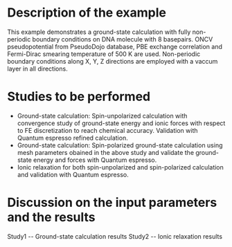 Description of the example
==========================
This example demonstrates a ground-state calculation with fully non-periodic boundary conditions on DNA molecule with 8 basepairs. ONCV pseudopotential from PseudoDojo database, PBE exchange correlation and Fermi-Dirac smearing temperature of 500 K are used. Non-periodic boundary conditions along X, Y, Z directions are employed with a vaccum layer in all directions.

Studies to be performed
=======================
* Ground-state calculation: Spin-unpolarized calculation with convergence study of ground-state energy and ionic forces with respect to FE discretization to reach chemical accuracy. Validation with Quantum espresso refined calculation.
* Ground-state calculation: Spin-polarized ground-state calculation using mesh parameters obained in the above study and validate the ground-state energy and forces with Quantum espresso.
* Ionic relaxation for both spin-unpolarized and spin-polarized calculation and validation with Quantum espresso.

Discussion on the input parameters and the results
==================================================
Study1 -- Ground-state calculation results
Study2 -- Ionic relaxation results


